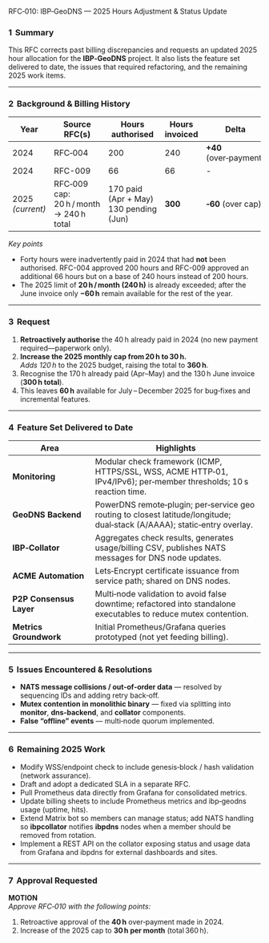 #####
RFC‑010: IBP‑GeoDNS — 2025 Hours Adjustment & Status Update  
#####

### 1  Summary  
This RFC corrects past billing discrepancies and requests an updated 2025 hour allocation for the **IBP‑GeoDNS** project. It also lists the feature set delivered to date, the issues that required refactoring, and the remaining 2025 work items.

---

### 2  Background & Billing History  

| Year | Source RFC(s) | Hours **authorised** | Hours **invoiced** | Delta |
|------|---------------|----------------------|--------------------|-------|
| 2024 | RFC‑004 | 200 | 240 | **+40** (over‑payment) |
| 2024 | RFC-009 | 66 | 66 | - |
| 2025 *(current)* | RFC‑009 cap: 20 h / month → 240 h total | 170 paid (Apr + May) <br>130 pending (Jun) | **300** | **‑60** (over cap) |

*Key points*  
* Forty hours were inadvertently paid in 2024 that had **not** been authorised. RFC-004 approved 200 hours and RFC-009 approved an additional 66 hours but on a base of 240 hours instead of 200 hours. 
* The 2025 limit of **20 h / month (240 h)** is already exceeded; after the June invoice only **−60 h** remain available for the rest of the year.

---

### 3  Request  

1. **Retroactively authorise** the 40 h already paid in 2024 (no new payment required—paperwork only).  
2. **Increase the 2025 monthly cap from 20 h to 30 h.**  
   *Adds 120 h* to the 2025 budget, raising the total to **360 h**.  
3. Recognise the 170 h already paid (Apr–May) and the 130 h June invoice (**300 h total**).  
4. This leaves **60 h** available for July – December 2025 for bug‑fixes and incremental features.

---

### 4  Feature Set Delivered to Date  

| Area | Highlights |
|------|------------|
| **Monitoring** | Modular check framework (ICMP, HTTPS/SSL, WSS, ACME HTTP‑01, IPv4/IPv6); per‑member thresholds; 10 s reaction time. |
| **GeoDNS Backend** | PowerDNS remote‑plugin; per‑service geo routing to closest latitude/longitude; dual‑stack (A/AAAA); static‑entry overlay. |
| **IBP‑Collator** | Aggregates check results, generates usage/billing CSV, publishes NATS messages for DNS node updates. |
| **ACME Automation** | Lets‑Encrypt certificate issuance from service path; shared on DNS nodes. |
| **P2P Consensus Layer** | Multi‑node validation to avoid false downtime; refactored into standalone executables to reduce mutex contention. |
| **Metrics Groundwork** | Initial Prometheus/Grafana queries prototyped (not yet feeding billing). |

---

### 5  Issues Encountered & Resolutions  

* **NATS message collisions / out‑of‑order data** — resolved by sequencing IDs and adding retry back‑off.  
* **Mutex contention in monolithic binary** — fixed via splitting into **monitor**, **dns‑backend**, and **collator** components.  
* **False “offline” events** — multi‑node quorum implemented.

---

### 6  Remaining 2025 Work  

* Modify WSS/endpoint check to include genesis‑block / hash validation (network assurance).  
* Draft and adopt a dedicated SLA in a separate RFC.  
* Pull Prometheus data directly from Grafana for consolidated metrics.  
* Update billing sheets to include Prometheus metrics and ibp‑geodns usage (uptime, hits).  
* Extend Matrix bot so members can manage status; add NATS handling so **ibpcollator** notifies **ibpdns** nodes when a member should be removed from rotation.  
* Implement a REST API on the collator exposing status and usage data from Grafana and ibpdns for external dashboards and sites.

---

### 7  Approval Requested  

 **MOTION**  
 *Approve RFC‑010 with the following points:*  
 1. Retroactive approval of the **40 h** over‑payment made in 2024.  
 2. Increase of the 2025 cap to **30 h per month** (total 360 h).  

